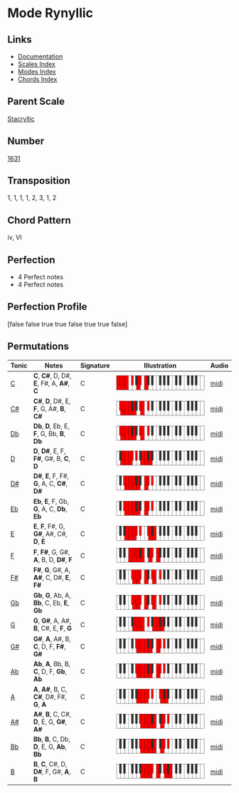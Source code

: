 # Mode Rynyllic

## Links

- [Documentation](README.md)
- [Scales Index](Scales.md)
- [Modes Index](Modes.md)
- [Chords Index](Chords.md)

## Parent Scale

[Stacryllic](ScaleStacryllic.md)

## Number

[1631](https://ianring.com/musictheory/scales/1631)

## Transposition

1, 1, 1, 1, 2, 3, 1, 2

## Chord Pattern

iv, VI

## Perfection

- 4 Perfect notes
- 4 Perfect notes

## Perfection Profile

[false false true true false true true false]

## Permutations

| Tonic | Notes | Signature | Illustration | Audio |
|-------|-------|-----------|--------------|-------|
| [C](ModeCNaturalRynyllic.md) | **C**, **C#**, D, D#, **E**, F#, A, **A#**, **C** | C | ![CNaturalRynyllic](ModeCNaturalRynyllic.png) | [midi](https://github.com/edipermadi/music/blob/main/docs/ModeCNaturalRynyllic.mid?raw=true) |
| [C#](ModeCSharpRynyllic.md) | **C#**, **D**, D#, E, **F**, G, A#, **B**, **C#** | C | ![CSharpRynyllic](ModeCSharpRynyllic.png) | [midi](https://github.com/edipermadi/music/blob/main/docs/ModeCSharpRynyllic.mid?raw=true) |
| [Db](ModeDFlatRynyllic.md) | **Db**, **D**, Eb, E, **F**, G, Bb, **B**, **Db** | C | ![DFlatRynyllic](ModeDFlatRynyllic.png) | [midi](https://github.com/edipermadi/music/blob/main/docs/ModeDFlatRynyllic.mid?raw=true) |
| [D](ModeDNaturalRynyllic.md) | **D**, **D#**, E, F, **F#**, G#, B, **C**, **D** | C | ![DNaturalRynyllic](ModeDNaturalRynyllic.png) | [midi](https://github.com/edipermadi/music/blob/main/docs/ModeDNaturalRynyllic.mid?raw=true) |
| [D#](ModeDSharpRynyllic.md) | **D#**, **E**, F, F#, **G**, A, C, **C#**, **D#** | C | ![DSharpRynyllic](ModeDSharpRynyllic.png) | [midi](https://github.com/edipermadi/music/blob/main/docs/ModeDSharpRynyllic.mid?raw=true) |
| [Eb](ModeEFlatRynyllic.md) | **Eb**, **E**, F, Gb, **G**, A, C, **Db**, **Eb** | C | ![EFlatRynyllic](ModeEFlatRynyllic.png) | [midi](https://github.com/edipermadi/music/blob/main/docs/ModeEFlatRynyllic.mid?raw=true) |
| [E](ModeENaturalRynyllic.md) | **E**, **F**, F#, G, **G#**, A#, C#, **D**, **E** | C | ![ENaturalRynyllic](ModeENaturalRynyllic.png) | [midi](https://github.com/edipermadi/music/blob/main/docs/ModeENaturalRynyllic.mid?raw=true) |
| [F](ModeFNaturalRynyllic.md) | **F**, **F#**, G, G#, **A**, B, D, **D#**, **F** | C | ![FNaturalRynyllic](ModeFNaturalRynyllic.png) | [midi](https://github.com/edipermadi/music/blob/main/docs/ModeFNaturalRynyllic.mid?raw=true) |
| [F#](ModeFSharpRynyllic.md) | **F#**, **G**, G#, A, **A#**, C, D#, **E**, **F#** | C | ![FSharpRynyllic](ModeFSharpRynyllic.png) | [midi](https://github.com/edipermadi/music/blob/main/docs/ModeFSharpRynyllic.mid?raw=true) |
| [Gb](ModeGFlatRynyllic.md) | **Gb**, **G**, Ab, A, **Bb**, C, Eb, **E**, **Gb** | C | ![GFlatRynyllic](ModeGFlatRynyllic.png) | [midi](https://github.com/edipermadi/music/blob/main/docs/ModeGFlatRynyllic.mid?raw=true) |
| [G](ModeGNaturalRynyllic.md) | **G**, **G#**, A, A#, **B**, C#, E, **F**, **G** | C | ![GNaturalRynyllic](ModeGNaturalRynyllic.png) | [midi](https://github.com/edipermadi/music/blob/main/docs/ModeGNaturalRynyllic.mid?raw=true) |
| [G#](ModeGSharpRynyllic.md) | **G#**, **A**, A#, B, **C**, D, F, **F#**, **G#** | C | ![GSharpRynyllic](ModeGSharpRynyllic.png) | [midi](https://github.com/edipermadi/music/blob/main/docs/ModeGSharpRynyllic.mid?raw=true) |
| [Ab](ModeAFlatRynyllic.md) | **Ab**, **A**, Bb, B, **C**, D, F, **Gb**, **Ab** | C | ![AFlatRynyllic](ModeAFlatRynyllic.png) | [midi](https://github.com/edipermadi/music/blob/main/docs/ModeAFlatRynyllic.mid?raw=true) |
| [A](ModeANaturalRynyllic.md) | **A**, **A#**, B, C, **C#**, D#, F#, **G**, **A** | C | ![ANaturalRynyllic](ModeANaturalRynyllic.png) | [midi](https://github.com/edipermadi/music/blob/main/docs/ModeANaturalRynyllic.mid?raw=true) |
| [A#](ModeASharpRynyllic.md) | **A#**, **B**, C, C#, **D**, E, G, **G#**, **A#** | C | ![ASharpRynyllic](ModeASharpRynyllic.png) | [midi](https://github.com/edipermadi/music/blob/main/docs/ModeASharpRynyllic.mid?raw=true) |
| [Bb](ModeBFlatRynyllic.md) | **Bb**, **B**, C, Db, **D**, E, G, **Ab**, **Bb** | C | ![BFlatRynyllic](ModeBFlatRynyllic.png) | [midi](https://github.com/edipermadi/music/blob/main/docs/ModeBFlatRynyllic.mid?raw=true) |
| [B](ModeBNaturalRynyllic.md) | **B**, **C**, C#, D, **D#**, F, G#, **A**, **B** | C | ![BNaturalRynyllic](ModeBNaturalRynyllic.png) | [midi](https://github.com/edipermadi/music/blob/main/docs/ModeBNaturalRynyllic.mid?raw=true) |
